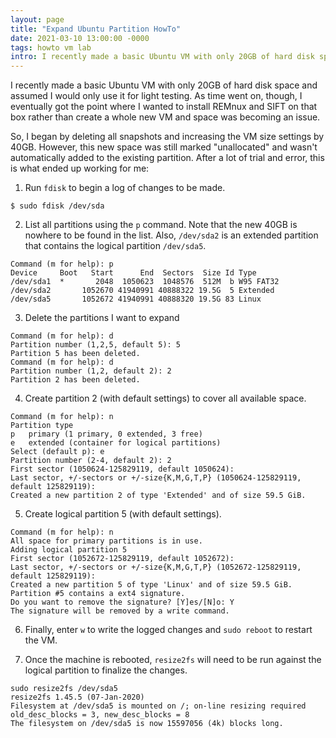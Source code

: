 ```yaml
---
layout: page
title: "Expand Ubuntu Partition HowTo"
date: 2021-03-10 13:00:00 -0000
tags: howto vm lab
intro: I recently made a basic Ubuntu VM with only 20GB of hard disk space and assumed I would only use it for light testing. As time went on, though, I eventually got the point where I wanted to install REMnux and SIFT on that box rather than create a whole new VM and space was becoming an issue.
---
```

I recently made a basic Ubuntu VM with only 20GB of hard disk space and assumed I would only use it for light testing. As time went on, though, I eventually got the point where I wanted to install REMnux and SIFT on that box rather than create a whole new VM and space was becoming an issue.

So, I began by deleting all snapshots and increasing the VM  size settings by 40GB. However, this new space was still marked "unallocated" and wasn't automatically added to the existing partition. After a lot of trial and error, this is what ended up working for me:

1. Run `fdisk` to begin a log of changes to be made.
```
$ sudo fdisk /dev/sda
```
2. List all partitions using the `p` command. Note that the new 40GB is nowhere to be found in the list. Also, `/dev/sda2` is an extended partition that contains the logical partition `/dev/sda5`.
```
Command (m for help): p
Device     Boot   Start      End  Sectors  Size Id Type
/dev/sda1  *       2048  1050623  1048576  512M  b W95 FAT32
/dev/sda2       1052670 41940991 40888322 19.5G  5 Extended
/dev/sda5       1052672 41940991 40888320 19.5G 83 Linux
```
3. Delete the partitions I want to expand
```
Command (m for help): d
Partition number (1,2,5, default 5): 5
Partition 5 has been deleted.
Command (m for help): d 
Partition number (1,2, default 2): 2
Partition 2 has been deleted.
```
4. Create partition 2 (with default settings) to cover all available space.
```
Command (m for help): n   
Partition type   
p   primary (1 primary, 0 extended, 3 free)   
e   extended (container for logical partitions)
Select (default p): e
Partition number (2-4, default 2): 2
First sector (1050624-125829119, default 1050624): 
Last sector, +/-sectors or +/-size{K,M,G,T,P} (1050624-125829119, default 125829119): 
Created a new partition 2 of type 'Extended' and of size 59.5 GiB.
```
5. Create logical partition 5 (with default settings).
```
Command (m for help): n
All space for primary partitions is in use.
Adding logical partition 5
First sector (1052672-125829119, default 1052672): 
Last sector, +/-sectors or +/-size{K,M,G,T,P} (1052672-125829119, default 125829119): 
Created a new partition 5 of type 'Linux' and of size 59.5 GiB.
Partition #5 contains a ext4 signature.
Do you want to remove the signature? [Y]es/[N]o: Y
The signature will be removed by a write command.
```
6. Finally, enter `w` to write the logged changes and `sudo reboot` to restart the VM.

7. Once the machine is rebooted, `resize2fs` will need to be run against the logical partition to finalize the changes.
```
sudo resize2fs /dev/sda5
resize2fs 1.45.5 (07-Jan-2020)
Filesystem at /dev/sda5 is mounted on /; on-line resizing required
old_desc_blocks = 3, new_desc_blocks = 8
The filesystem on /dev/sda5 is now 15597056 (4k) blocks long.
```
